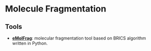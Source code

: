 # Molecule Fragmentation

## Tools

- **[eMolFrag](https://github.com/liutairan/eMolFrag)**: molecular fragmentation tool based on BRICS algorithm written in Python.
